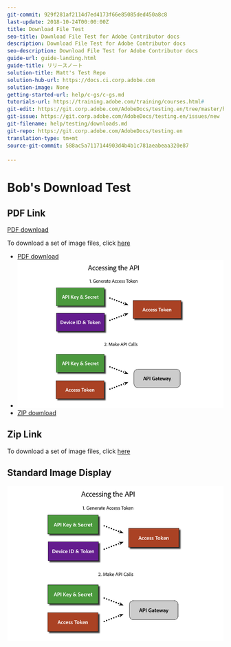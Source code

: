 ```yaml
---
git-commit: 929f281af2114d7ed4173f66e85085ded450a8c8
last-update: 2018-10-24T00:00:00Z
title: Download File Test
seo-title: Download File Test for Adobe Contributor docs
description: Download File Test for Adobe Contributor docs
seo-description: Download File Test for Adobe Contributor docs
guide-url: guide-landing.html
guide-title: リリースノート
solution-title: Matt's Test Repo
solution-hub-url: https://docs.ci.corp.adobe.com
solution-image: None
getting-started-url: help/c-gs/c-gs.md
tutorials-url: https://training.adobe.com/training/courses.html#
git-edit: https://git.corp.adobe.com/AdobeDocs/testing.en/tree/master/help/testing/downloads.md
git-issue: https://git.corp.adobe.com/AdobeDocs/testing.en/issues/new
git-filename: help/testing/downloads.md
git-repo: https://git.corp.adobe.com/AdobeDocs/testing.en
translation-type: tm+mt
source-git-commit: 588ac5a7117144903d4b4b1c781aeabeaa320e87

---
```


# Bob's Download Test

## PDF Link

[PDF download](assets/Publish_Workflow.pdf)

To download a set of image files, click [here](assets/Publish_Workflow.pdf)

* [PDF download](assets/Publish_Workflow.pdf)
* ![PNG Images](assets/access_api.png)
* [ZIP download](assets/test-images.zip)

## Zip Link

To download a set of image files, click [here](assets/foobar.zip)

## Standard Image Display

![Access API Image](/help/testing/assets/access_api.png)
